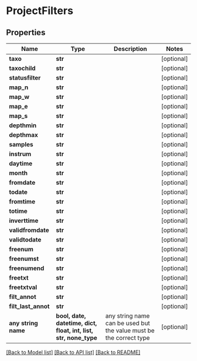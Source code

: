# ProjectFilters


## Properties
Name | Type | Description | Notes
------------ | ------------- | ------------- | -------------
**taxo** | **str** |  | [optional] 
**taxochild** | **str** |  | [optional] 
**statusfilter** | **str** |  | [optional] 
**map_n** | **str** |  | [optional] 
**map_w** | **str** |  | [optional] 
**map_e** | **str** |  | [optional] 
**map_s** | **str** |  | [optional] 
**depthmin** | **str** |  | [optional] 
**depthmax** | **str** |  | [optional] 
**samples** | **str** |  | [optional] 
**instrum** | **str** |  | [optional] 
**daytime** | **str** |  | [optional] 
**month** | **str** |  | [optional] 
**fromdate** | **str** |  | [optional] 
**todate** | **str** |  | [optional] 
**fromtime** | **str** |  | [optional] 
**totime** | **str** |  | [optional] 
**inverttime** | **str** |  | [optional] 
**validfromdate** | **str** |  | [optional] 
**validtodate** | **str** |  | [optional] 
**freenum** | **str** |  | [optional] 
**freenumst** | **str** |  | [optional] 
**freenumend** | **str** |  | [optional] 
**freetxt** | **str** |  | [optional] 
**freetxtval** | **str** |  | [optional] 
**filt_annot** | **str** |  | [optional] 
**filt_last_annot** | **str** |  | [optional] 
**any string name** | **bool, date, datetime, dict, float, int, list, str, none_type** | any string name can be used but the value must be the correct type | [optional]

[[Back to Model list]](../README.md#documentation-for-models) [[Back to API list]](../README.md#documentation-for-api-endpoints) [[Back to README]](../README.md)


